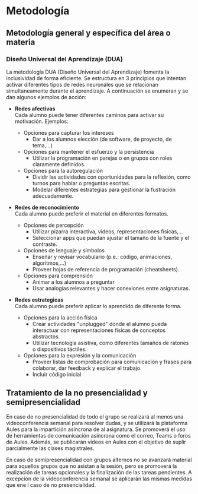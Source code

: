 # Metodología


## Metodología general y específica del área o materia

### Diseño Universal del Aprendizaje (DUA)

La metodología DUA (Diseño Universal del Aprendizaje) fomenta la inclusividad de forma eficiente. Se estructura en 3 principios que intentan activar diferentes tipos de redes neuronales que se relacionan simultaneamente durante el aprendizaje. A continuación se enumeran y se dan algunos ejemplos de acción: 

* **Redes afectivas**\
  Cada alumno puede tener diferentes caminos para activar su motivación. Ejemplos:
  * Opciones para capturar los intereses
    * Dar a los alumnos elección (de software, de proyecto, de tema,...)
  * Opciones para mantener el esfuerzo y la persistencia
    * Utilizar la programación en parejas o en grupos con roles claramente definidos.
  * Opciones para la autoregulación
    * Dividir las actividades con oportunidades para la reflexión, como turnos para hablar o preguntas escritas.
    * Modelar diferentes estrategias para gestionar la fustración adecuadamente.

* **Redes de reconocimiento**\
  Cada alumno puede preferir el material en diferentes formatos.
  * Opciones de percepción
    * Utilizar pizarra interactiva, vídeos, representaciones físicas,...
    * Seleccionar apps que puedan ajustar el tamaño de la fuente y el contraste.
  * Opciones de lenguaje y símbolos
    * Enseñar y revisar vocabulario (p.e.: código, animaciones, algoritmos,...)
    * Proveer hojas de referencia de programación (cheatsheets).
  * Opciones para comprensión
    * Animar a los alumnos a preguntar
    * Usar analogías relevantes y hacer conexiones entre asignaturas.

* **Redes estrategicas**\
  Cada alumno puede preferir aplicar lo aprendido de diferente forma.
  * Opciones para la acción física
    * Crear actividades "unplugged" donde el alumno pueda interactuar con representaciones físicas de conceptos abstractos.
    * Utilizar tecnología asistiva, como diferentes tamaños de ratones o dispositivos táctiles.
  * Opciones para la expresión y la comunicación
    * Proveer listas de comprobación para comunicación y frases para colaborar, dar feedback y explicar el trabajo.
    * Incluir código inicial

## Tratamiento de la no presencialidad y semipresencialidad

En caso de no presencialidad de todo el grupo se realizará al menos una videoconferencia semanal para resolver dudas, y se utilizará la plataforma Aules para la impartición asíncrona de al asignatura. Se promoverá el uso de herramientas de comunicación asíncrona como el correo, Teams o foros de Aules. Además, se publicarán vídeos en Aules con el objetivo de suplir parcialmente las clases magistrales.

En caso de semipresencialidad con grupos alternos no se avanzará material para aquellos grupos que no asistan a la sesión, pero se promoverá la realización de tareas opcionales y la finalización de las tareas pendientes. A excepción de la videoconferencia semanal se aplicarán las mismas medidas que ene l caso de no presencialidad.
